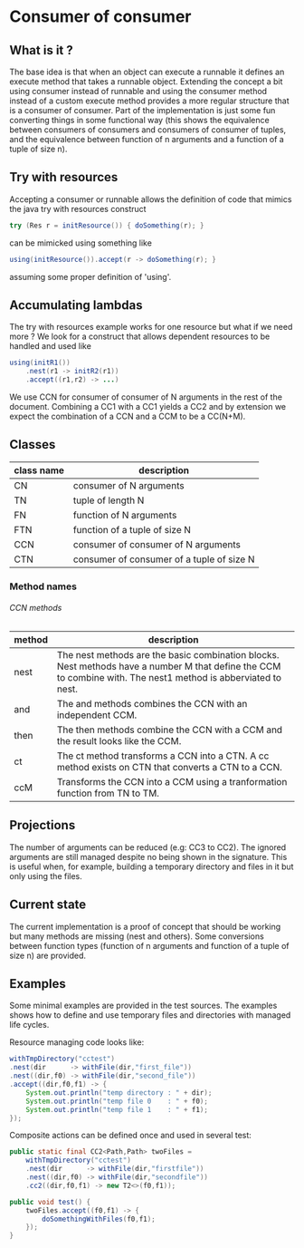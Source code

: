 # Consumer of consumer

## What is it ?

The base idea is that when an object can execute a runnable it defines 
an execute method that takes a runnable object. Extending the concept a bit
using consumer instead of runnable and using the consumer method instead of
a custom execute method provides a more regular structure that is a consumer
of consumer. Part of the implementation is just some fun converting things
in some functional way (this shows the equivalence between consumers of 
consumers and consumers of consumer of tuples, and the equivalence between
function of n arguments and a function of a tuple of size n).

## Try with resources

Accepting a consumer or runnable allows the definition of code that mimics the
java try with resources construct
```java
try (Res r = initResource()) { doSomething(r); }
```
can be mimicked using something like
```java
using(initResource()).accept(r -> doSomething(r); }
```
assuming some proper definition of 'using'.

## Accumulating lambdas

The try with resources example works for one resource but what if we
need more ? We look for a construct that allows dependent resources to be
handled and used like

```java
using(initR1())
    .nest(r1 -> initR2(r1))
    .accept((r1,r2) -> ...)
```

We use CCN for consumer of consumer of N arguments in the rest of the document.
Combining a CC1 with a CC1 yields a CC2 and by extension we expect the 
combination of a CCN and a CCM to be a CC(N+M).

## Classes

class name | description
---------- | -----------
CN  | consumer of N arguments
TN  | tuple of length N
FN  | function of N arguments
FTN | function of a tuple of size N
CCN | consumer of consumer of N arguments
CTN | consumer of consumer of a tuple of size N

### Method names
###### CCN methods

method | description
------ | -----------
nest   | The nest methods are the basic combination blocks. Nest methods have a number M that define the CCM to combine with. The nest1 method is abberviated to nest.
and    | The and methods combines the CCN with an independent CCM.
then   | The then methods combine the CCN with a CCM and the result looks like the CCM.
ct     | The ct method transforms a CCN into a CTN. A cc method exists on CTN that converts a CTN to a CCN.
ccM    | Transforms the CCN into a CCM using a tranformation function from TN to TM.

## Projections

The number of arguments can be reduced (e.g: CC3 to CC2). The ignored arguments
are still managed despite no being shown in the signature. This is useful
when, for example, building a temporary directory and files in it but
only using the files. 

## Current state

The current implementation is a proof of concept that should be working but
many methods are missing (nest and others).
Some conversions between function types (function of n arguments and function 
of a tuple of size n) are provided.

## Examples

Some minimal examples are provided in the test sources. The examples shows how to
define and use temporary files and directories with managed life cycles.

Resource managing code looks like:
```java
withTmpDirectory("cctest")
.nest(dir      -> withFile(dir,"first_file"))
.nest((dir,f0) -> withFile(dir,"second_file"))
.accept((dir,f0,f1) -> {
    System.out.println("temp directory : " + dir);
    System.out.println("temp file 0    : " + f0);
    System.out.println("temp file 1    : " + f1);
});
```

Composite actions can be defined once and used in several test:
```java
public static final CC2<Path,Path> twoFiles =
    withTmpDirectory("cctest")
    .nest(dir      -> withFile(dir,"firstfile"))
    .nest((dir,f0) -> withFile(dir,"secondfile"))
    .cc2((dir,f0,f1) -> new T2<>(f0,f1));

public void test() {
    twoFiles.accept((f0,f1) -> {
        doSomethingWithFiles(f0,f1);
    });
}

```

